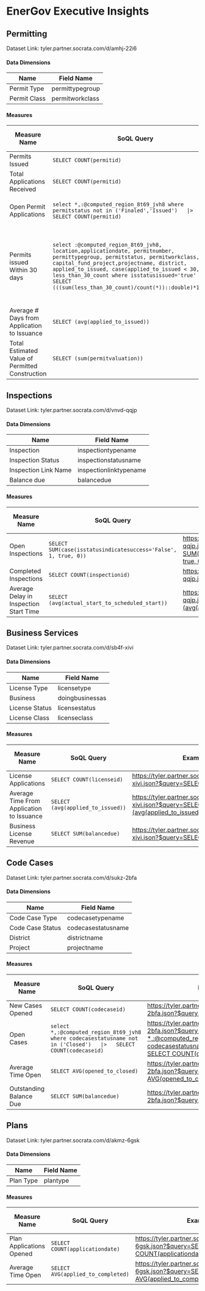 
 # EnerGov Executive Insights
 ## Permitting 
 Dataset Link: tyler.partner.socrata.com/d/amhj-22i6
 #### Data Dimensions

 | Name | Field Name |
|--------- |--------- |
 | Permit Type | permittypegroup |
 | Permit Class | permitworkclass |
 #### Measures

 | Measure Name | SoQL Query | Example Link | Approximate Query Time (in seconds) |
|--------- |--------- |--------- |--------- |
 | Permits Issued | `SELECT COUNT(permitid)` | [https://tyler.partner.socrata.com/resource/amhj-22i6.json?$query=SELECT COUNT\(permitid\)](https://tyler.partner.socrata.com/resource/amhj-22i6.json?$query=SELECT%20COUNT%28permitid%29) | 0.4 |
 | Total Applications Received | `SELECT COUNT(permitid)` | [https://tyler.partner.socrata.com/resource/amhj-22i6.json?$query=SELECT COUNT\(permitid\)](https://tyler.partner.socrata.com/resource/amhj-22i6.json?$query=SELECT%20COUNT%28permitid%29) | 0.59 |
 | Open Permit Applications | `select *,:@computed_region_8t69_jvh8 where permitstatus not in ('Finaled','Issued')   \|>   SELECT COUNT(permitid)` | [https://tyler.partner.socrata.com/resource/amhj-22i6.json?$query=select *,:@computed_region_8t69_jvh8 where permitstatus not in \('Finaled','Issued'\) \|> SELECT COUNT\(permitid\)](https://tyler.partner.socrata.com/resource/amhj-22i6.json?$query=select%20%2A%2C%3A%40computed_region_8t69_jvh8%20where%20permitstatus%20not%20in%20%28%27Finaled%27%2C%27Issued%27%29%20%7C%3E%20SELECT%20COUNT%28permitid%29) | 0.82 |
 | Permits issued Within 30 days | `select :@computed_region_8t69_jvh8, location,applicationdate, permitnumber, permittypegroup, permitstatus, permitworkclass, capital_fund_project,projectname, district, applied_to_issued, case(applied_to_issued < 30, 1) as less_than_30_count where isstatusissued='true'   \|>   SELECT (((sum(less_than_30_count)/count(*))::double)*100.00)` | [https://tyler.partner.socrata.com/resource/amhj-22i6.json?$query=select :@computed_region_8t69_jvh8, location,applicationdate, permitnumber, permittypegroup, permitstatus, permitworkclass, capital_fund_project,projectname, district, applied_to_issued, case\(applied_to_issued < 30, 1\) as less_than_30_count where isstatusissued='true' \|> SELECT \(\(\(sum\(less_than_30_count\)/count\(*\)\)::double\)*100.00\)](https://tyler.partner.socrata.com/resource/amhj-22i6.json?$query=select%20%3A%40computed_region_8t69_jvh8%2C%20location%2Capplicationdate%2C%20permitnumber%2C%20permittypegroup%2C%20permitstatus%2C%20permitworkclass%2C%20capital_fund_project%2Cprojectname%2C%20district%2C%20applied_to_issued%2C%20case%28applied_to_issued%20%3C%2030%2C%201%29%20as%20less_than_30_count%20where%20isstatusissued%3D%27true%27%20%7C%3E%20SELECT%20%28%28%28sum%28less_than_30_count%29/count%28%2A%29%29%3A%3Adouble%29%2A100.00%29) | 1.13 |
 | Average # Days from Application to Issuance | `SELECT (avg(applied_to_issued))` | [https://tyler.partner.socrata.com/resource/amhj-22i6.json?$query=SELECT \(avg\(applied_to_issued\)\)](https://tyler.partner.socrata.com/resource/amhj-22i6.json?$query=SELECT%20%28avg%28applied_to_issued%29%29) | 0.62 |
 | Total Estimated Value of Permitted Construction | `SELECT (sum(permitvaluation))` | [https://tyler.partner.socrata.com/resource/amhj-22i6.json?$query=SELECT \(sum\(permitvaluation\)\)](https://tyler.partner.socrata.com/resource/amhj-22i6.json?$query=SELECT%20%28sum%28permitvaluation%29%29) | 0.85 |
 ## Inspections 
 Dataset Link: tyler.partner.socrata.com/d/vnvd-qqjp
 #### Data Dimensions

 | Name | Field Name |
|--------- |--------- |
 | Inspection | inspectiontypename |
 | Inspection Status | inspectionstatusname |
 | Inspection Link Name | inspectionlinktypename |
 | Balance due | balancedue |
 #### Measures

 | Measure Name | SoQL Query | Example Link | Approximate Query Time (in seconds) |
|--------- |--------- |--------- |--------- |
 | Open Inspections | `SELECT SUM(case(isstatusindicatesuccess='False', 1, true, 0))` | [https://tyler.partner.socrata.com/resource/vnvd-qqjp.json?$query=SELECT SUM\(case\(isstatusindicatesuccess='False', 1, true, 0\)\)](https://tyler.partner.socrata.com/resource/vnvd-qqjp.json?$query=SELECT%20SUM%28case%28isstatusindicatesuccess%3D%27False%27%2C%201%2C%20true%2C%200%29%29) | 0.84 |
 | Completed Inspections | `SELECT COUNT(inspectionid)` | [https://tyler.partner.socrata.com/resource/vnvd-qqjp.json?$query=SELECT COUNT\(inspectionid\)](https://tyler.partner.socrata.com/resource/vnvd-qqjp.json?$query=SELECT%20COUNT%28inspectionid%29) | 1.06 |
 | Average Delay in Inspection Start Time | `SELECT (avg(actual_start_to_scheduled_start))` | [https://tyler.partner.socrata.com/resource/vnvd-qqjp.json?$query=SELECT \(avg\(actual_start_to_scheduled_start\)\)](https://tyler.partner.socrata.com/resource/vnvd-qqjp.json?$query=SELECT%20%28avg%28actual_start_to_scheduled_start%29%29) | 1.22 |
 ## Business Services 
 Dataset Link: tyler.partner.socrata.com/d/sb4f-xivi
 #### Data Dimensions

 | Name | Field Name |
|--------- |--------- |
 | License Type | licensetype |
 | Business | doingbusinessas |
 | License Status | licensestatus |
 | License Class | licenseclass |
 #### Measures

 | Measure Name | SoQL Query | Example Link | Approximate Query Time (in seconds) |
|--------- |--------- |--------- |--------- |
 | License Applications | `SELECT COUNT(licenseid)` | [https://tyler.partner.socrata.com/resource/sb4f-xivi.json?$query=SELECT COUNT\(licenseid\)](https://tyler.partner.socrata.com/resource/sb4f-xivi.json?$query=SELECT%20COUNT%28licenseid%29) | 0.54 |
 | Average Time From Application to Issuance | `SELECT (avg(applied_to_issued))` | [https://tyler.partner.socrata.com/resource/sb4f-xivi.json?$query=SELECT \(avg\(applied_to_issued\)\)](https://tyler.partner.socrata.com/resource/sb4f-xivi.json?$query=SELECT%20%28avg%28applied_to_issued%29%29) | 0.41 |
 | Business License Revenue | `SELECT SUM(balancedue)` | [https://tyler.partner.socrata.com/resource/sb4f-xivi.json?$query=SELECT SUM\(balancedue\)](https://tyler.partner.socrata.com/resource/sb4f-xivi.json?$query=SELECT%20SUM%28balancedue%29) | 0.79 |
 ## Code Cases 
 Dataset Link: tyler.partner.socrata.com/d/sukz-2bfa
 #### Data Dimensions

 | Name | Field Name |
|--------- |--------- |
 | Code Case Type | codecasetypename |
 | Code Case Status | codecasestatusname |
 | District | districtname |
 | Project | projectname |
 #### Measures

 | Measure Name | SoQL Query | Example Link | Approximate Query Time (in seconds) |
|--------- |--------- |--------- |--------- |
 | New Cases Opened | `SELECT COUNT(codecaseid)` | [https://tyler.partner.socrata.com/resource/sukz-2bfa.json?$query=SELECT COUNT\(codecaseid\)](https://tyler.partner.socrata.com/resource/sukz-2bfa.json?$query=SELECT%20COUNT%28codecaseid%29) | 0.85 |
 | Open Cases | `select *,:@computed_region_8t69_jvh8 where codecasestatusname not in ('Closed')   \|>   SELECT COUNT(codecaseid)` | [https://tyler.partner.socrata.com/resource/sukz-2bfa.json?$query=select *,:@computed_region_8t69_jvh8 where codecasestatusname not in \('Closed'\) \|> SELECT COUNT\(codecaseid\)](https://tyler.partner.socrata.com/resource/sukz-2bfa.json?$query=select%20%2A%2C%3A%40computed_region_8t69_jvh8%20where%20codecasestatusname%20not%20in%20%28%27Closed%27%29%20%7C%3E%20SELECT%20COUNT%28codecaseid%29) | 0.82 |
 | Average Time Open | `SELECT AVG(opened_to_closed)` | [https://tyler.partner.socrata.com/resource/sukz-2bfa.json?$query=SELECT AVG\(opened_to_closed\)](https://tyler.partner.socrata.com/resource/sukz-2bfa.json?$query=SELECT%20AVG%28opened_to_closed%29) | 0.66 |
 | Outstanding Balance Due | `SELECT SUM(balancedue)` | [https://tyler.partner.socrata.com/resource/sukz-2bfa.json?$query=SELECT SUM\(balancedue\)](https://tyler.partner.socrata.com/resource/sukz-2bfa.json?$query=SELECT%20SUM%28balancedue%29) | 0.32 |
 ## Plans 
 Dataset Link: tyler.partner.socrata.com/d/akmz-6gsk
 #### Data Dimensions

 | Name | Field Name |
|--------- |--------- |
 | Plan Type | plantype |
 #### Measures

 | Measure Name | SoQL Query | Example Link | Approximate Query Time (in seconds) |
|--------- |--------- |--------- |--------- |
 | Plan Applications Opened | `SELECT COUNT(applicationdate)` | [https://tyler.partner.socrata.com/resource/akmz-6gsk.json?$query=SELECT COUNT\(applicationdate\)](https://tyler.partner.socrata.com/resource/akmz-6gsk.json?$query=SELECT%20COUNT%28applicationdate%29) | 0.44 |
 | Average Time Open | `SELECT AVG(applied_to_completed)` | [https://tyler.partner.socrata.com/resource/akmz-6gsk.json?$query=SELECT AVG\(applied_to_completed\)](https://tyler.partner.socrata.com/resource/akmz-6gsk.json?$query=SELECT%20AVG%28applied_to_completed%29) | 0.43 |
